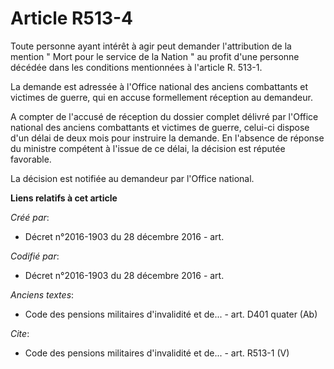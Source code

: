 # Article R513-4

Toute personne ayant intérêt à agir peut demander l'attribution de la mention " Mort pour le service de la Nation " au profit
d'une personne décédée dans les conditions mentionnées à l'article R. 513-1.

La demande est adressée à l'Office national des anciens combattants et victimes de guerre, qui en accuse formellement
réception au demandeur.

A compter de l'accusé de réception du dossier complet délivré par l'Office national des anciens combattants et victimes de
guerre, celui-ci dispose d'un délai de deux mois pour instruire la demande. En l'absence de réponse du ministre compétent à
l'issue de ce délai, la décision est réputée favorable.

La décision est notifiée au demandeur par l'Office national.

**Liens relatifs à cet article**

_Créé par_:

  - Décret n°2016-1903 du 28 décembre 2016 - art.

_Codifié par_:

  - Décret n°2016-1903 du 28 décembre 2016 - art.

_Anciens textes_:

  - Code des pensions militaires d'invalidité et de... - art. D401 quater (Ab)

_Cite_:

  - Code des pensions militaires d'invalidité et de... - art. R513-1 (V)
